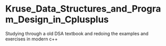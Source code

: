 # Kruse_Data_Structures_and_Program_Design_in_Cplusplus
Studying through a old DSA textbook and redoing the examples and exercises in modern c++
